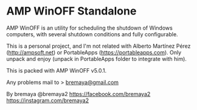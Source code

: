 # AMP WinOFF Standalone

AMP WinOFF is an utility for scheduling the shutdown of Windows computers, with several shutdown conditions and fully configurable.

This is a personal project, and I'm not related with Alberto Martínez Pérez (http://ampsoft.net) or PortableApps (https://portableapps.com).
Only unpack and enjoy (unpack in PortableApps folder to integrate with him).

This is packed with AMP WinOFF v5.0.1.

Any problems mail to > bremaya@gmail.com

By bremaya
@bremaya2
https://facebook.com/bremaya2
https://instagram.com/bremaya2
